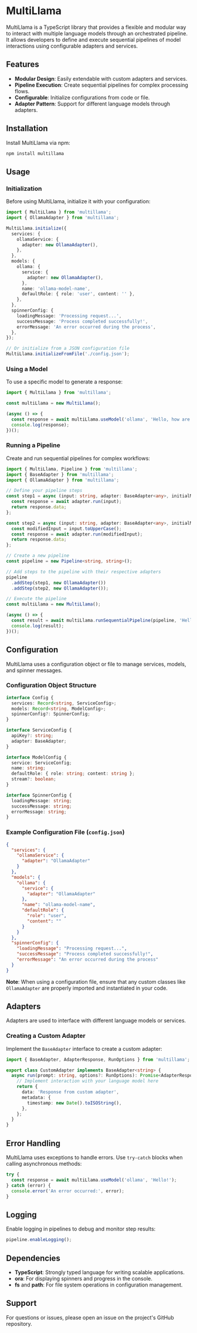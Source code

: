 # MultiLlama

MultiLlama is a TypeScript library that provides a flexible and modular way to interact with multiple language models through an orchestrated pipeline. It allows developers to define and execute sequential pipelines of model interactions using configurable adapters and services.

## Features

- **Modular Design**: Easily extendable with custom adapters and services.
- **Pipeline Execution**: Create sequential pipelines for complex processing flows.
- **Configurable**: Initialize configurations from code or file.
- **Adapter Pattern**: Support for different language models through adapters.

## Installation

Install MultiLlama via npm:

```bash
npm install multillama
```

## Usage

### Initialization

Before using MultiLlama, initialize it with your configuration:

```typescript
import { MultiLlama } from 'multillama';
import { OllamaAdapter } from 'multillama';

MultiLlama.initialize({
  services: {
    ollamaService: {
      adapter: new OllamaAdapter(),
    },
  },
  models: {
    ollama: {
      service: {
        adapter: new OllamaAdapter(),
      },
      name: 'ollama-model-name',
      defaultRole: { role: 'user', content: '' },
    },
  },
  spinnerConfig: {
    loadingMessage: 'Processing request...',
    successMessage: 'Process completed successfully!',
    errorMessage: 'An error occurred during the process',
  },
});

// Or initialize from a JSON configuration file
MultiLlama.initializeFromFile('./config.json');
```

### Using a Model

To use a specific model to generate a response:

```typescript
import { MultiLlama } from 'multillama';

const multiLlama = new MultiLlama();

(async () => {
  const response = await multiLlama.useModel('ollama', 'Hello, how are you?');
  console.log(response);
})();
```

### Running a Pipeline

Create and run sequential pipelines for complex workflows:

```typescript
import { MultiLlama, Pipeline } from 'multillama';
import { BaseAdapter } from 'multillama';
import { OllamaAdapter } from 'multillama';

// Define your pipeline steps
const step1 = async (input: string, adapter: BaseAdapter<any>, initialMessage: string): Promise<string> => {
  const response = await adapter.run(input);
  return response.data;
};

const step2 = async (input: string, adapter: BaseAdapter<any>, initialMessage: string): Promise<string> => {
  const modifiedInput = input.toUpperCase();
  const response = await adapter.run(modifiedInput);
  return response.data;
};

// Create a new pipeline
const pipeline = new Pipeline<string, string>();

// Add steps to the pipeline with their respective adapters
pipeline
  .addStep(step1, new OllamaAdapter())
  .addStep(step2, new OllamaAdapter());

// Execute the pipeline
const multiLlama = new MultiLlama();

(async () => {
  const result = await multiLlama.runSequentialPipeline(pipeline, 'Hello, world!');
  console.log(result);
})();
```

## Configuration

MultiLlama uses a configuration object or file to manage services, models, and spinner messages.

### Configuration Object Structure

```typescript
interface Config {
  services: Record<string, ServiceConfig>;
  models: Record<string, ModelConfig>;
  spinnerConfig?: SpinnerConfig;
}

interface ServiceConfig {
  apiKey?: string;
  adapter: BaseAdapter;
}

interface ModelConfig {
  service: ServiceConfig;
  name: string;
  defaultRole: { role: string; content: string };
  stream?: boolean;
}

interface SpinnerConfig {
  loadingMessage: string;
  successMessage: string;
  errorMessage: string;
}
```

### Example Configuration File (`config.json`)

```json
{
  "services": {
    "ollamaService": {
      "adapter": "OllamaAdapter"
    }
  },
  "models": {
    "ollama": {
      "service": {
        "adapter": "OllamaAdapter"
      },
      "name": "ollama-model-name",
      "defaultRole": {
        "role": "user",
        "content": ""
      }
    }
  },
  "spinnerConfig": {
    "loadingMessage": "Processing request...",
    "successMessage": "Process completed successfully!",
    "errorMessage": "An error occurred during the process"
  }
}
```

**Note**: When using a configuration file, ensure that any custom classes like `OllamaAdapter` are properly imported and instantiated in your code.

## Adapters

Adapters are used to interface with different language models or services.

### Creating a Custom Adapter

Implement the `BaseAdapter` interface to create a custom adapter:

```typescript
import { BaseAdapter, AdapterResponse, RunOptions } from 'multillama';

export class CustomAdapter implements BaseAdapter<string> {
  async run(prompt: string, options?: RunOptions): Promise<AdapterResponse<string>> {
    // Implement interaction with your language model here
    return {
      data: 'Response from custom adapter',
      metadata: {
        timestamp: new Date().toISOString(),
      },
    };
  }
}
```

## Error Handling

MultiLlama uses exceptions to handle errors. Use `try-catch` blocks when calling asynchronous methods:

```typescript
try {
  const response = await multiLlama.useModel('ollama', 'Hello!');
} catch (error) {
  console.error('An error occurred:', error);
}
```

## Logging

Enable logging in pipelines to debug and monitor step results:

```typescript
pipeline.enableLogging();
```

## Dependencies

- **TypeScript**: Strongly typed language for writing scalable applications.
- **ora**: For displaying spinners and progress in the console.
- **fs** and **path**: For file system operations in configuration management.

## Support

For questions or issues, please open an issue on the project's GitHub repository.